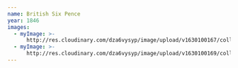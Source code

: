 ```yaml
---
name: British Six Pence
year: 1846
images:
  - myImage: >-
      http://res.cloudinary.com/dza6vysyp/image/upload/v1630100167/collection/coins/1846-six-pence/DB8E8EBF-A441-441F-9188-F6853C86B9B1_1_105_c_adobespark_rfvcxp.png
  - myImage: >-
      http://res.cloudinary.com/dza6vysyp/image/upload/v1630100169/collection/coins/1846-six-pence/587D2A1F-E69B-4A02-9A02-BA0F4B037643_1_105_c_adobespark_tgnlvr.png
---
```


